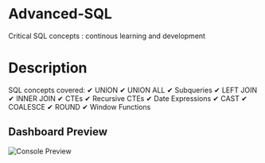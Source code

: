 # Advanced-SQL
Critical SQL concepts : continous learning and development

# Description
SQL concepts covered:
✔ UNION
✔ UNION ALL
✔ Subqueries
✔ LEFT JOIN
✔ INNER JOIN
✔ CTEs
✔ Recursive CTEs
✔ Date Expressions
✔ CAST
✔ COALESCE
✔ ROUND
✔ Window Functions


## Dashboard Preview
![Console Preview](Advanced-SQL/SQLPreview.png)
